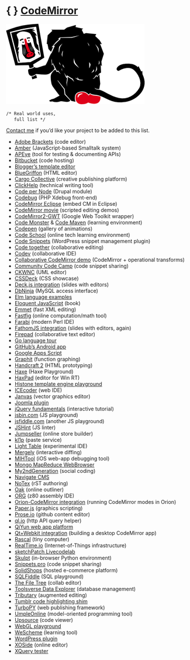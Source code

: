 <span class="logo-braces">{ }</span> [CodeMirror](http://codemirror.net/)
=========================================================================

<img src="baboon.png" alt="logo" class="logo" />

    /* Real world uses,
       full list */

[Contact me](mailto:marijnh@gmail.com) if you’d like your project to be added to this list.

-   [Adobe Brackets](http://brackets.io) (code editor)
-   [Amber](http://amber-lang.net/) (JavaScript-based Smalltalk system)
-   [APEye](http://apeye.org/) (tool for testing & documenting APIs)
-   [Bitbucket](http://blog.bitbucket.org/2013/05/14/edit-your-code-in-the-cloud-with-bitbucket/) (code hosting)
-   [Blogger’s template editor](http://buzz.blogger.com/2013/04/improvements-to-blogger-template-html.html)
-   [BlueGriffon](http://bluegriffon.org/) (HTML editor)
-   [Cargo Collective](http://cargocollective.com/) (creative publishing platform)
-   [ClickHelp](http://clickhelp.co/) (technical writing tool)
-   [Code per Node](http://drupal.org/project/cpn) (Drupal module)
-   [Codebug](http://www.codebugapp.com/) (PHP Xdebug front-end)
-   [CodeMirror Eclipse](https://github.com/angelozerr/CodeMirror-Eclipse) (embed CM in Eclipse)
-   [CodeMirror movie](http://emmet.io/blog/codemirror-movie/) (scripted editing demos)
-   [CodeMirror2-GWT](http://code.google.com/p/codemirror2-gwt/) (Google Web Toolkit wrapper)
-   [Code Monster](http://www.crunchzilla.com/code-monster) & [Code Maven](http://www.crunchzilla.com/code-maven) (learning environment)
-   [Codepen](http://codepen.io) (gallery of animations)
-   [Code School](http://sasstwo.codeschool.com/levels/1/challenges/1) (online tech learning environment)
-   [Code Snippets](http://code-snippets.bungeshea.com/) (WordPress snippet management plugin)
-   [Code together](http://antonmi.github.io/code_together/) (collaborative editing)
-   [Codev](http://codev.it/) (collaborative IDE)
-   [Collaborative CodeMirror demo](http://ot.substance.io/demo/) (CodeMirror + operational transforms)
-   [Community Code Camp](http://www.communitycodecamp.com/) (code snippet sharing)
-   [CKWNC](http://www.ckwnc.com/) (UML editor)
-   [CSSDeck](http://cssdeck.com/) (CSS showcase)
-   [Deck.js integration](http://ireneros.com/deck/deck.js-codemirror/introduction/#textarea-code) (slides with editors)
-   [DbNinja](http://www.dbninja.com) (MySQL access interface)
-   [Elm language examples](http://elm-lang.org/Examples.elm)
-   [Eloquent JavaScript](http://eloquentjavascript.net/chapter1.html) (book)
-   [Emmet](http://emmet.io) (fast XML editing)
-   [Fastfig](http://www.fastfig.com/) (online computation/math tool)
-   [Farabi](https://metacpan.org/module/Farabi) (modern Perl IDE)
-   [FathomJS integration](http://blog.pamelafox.org/2012/02/interactive-html5-slides-with-fathomjs.html) (slides with editors, again)
-   [Firepad](http://www.firepad.io) (collaborative text editor)
-   [Go language tour](http://tour.golang.org)
-   [GitHub’s Android app](https://github.com/github/android)
-   [Google Apps Script](https://script.google.com/)
-   [Graphit](http://web.uvic.ca/~siefkenj/graphit/graphit.html) (function graphing)
-   [Handcraft 2](http://www.handcraft2.com/) (HTML prototyping)
-   [Haxe](http://try.haxe.org) (Haxe Playground)
-   [HaxPad](http://haxpad.com/) (editor for Win RT)
-   [Histone template engine playground](http://megafonweblab.github.com/histone-javascript/)
-   [ICEcoder](http://icecoder.net) (web IDE)
-   [Janvas](http://www.janvas.com/) (vector graphics editor)
-   [Joomla plugin](http://extensions.joomla.org/extensions/edition/editors/8723)
-   [jQuery fundamentals](http://jqfundamentals.com/) (interactive tutorial)
-   [jsbin.com](http://jsbin.com) (JS playground)
-   [jsfiddle.com](http://jsfiddle.com) (another JS playground)
-   [JSHint](http://www.jshint.com/) (JS linter)
-   [Jumpseller](http://jumpseller.com/) (online store builder)
-   [kl1p](http://kl1p.com/cmtest/1) (paste service)
-   [Light Table](http://www.chris-granger.com/2012/04/12/light-table---a-new-ide-concept/) (experimental IDE)
-   [Mergely](http://www.mergely.com/) (interactive diffing)
-   [MIHTool](http://www.iunbug.com/mihtool) (iOS web-app debugging tool)
-   [Mongo MapReduce WebBrowser](http://mongo-mapreduce-webbrowser.opensagres.cloudbees.net/)
-   [My2ndGeneration](https://www.my2ndgeneration.com/) (social coding)
-   [Navigate CMS](http://www.navigatecms.com)
-   [NoTex](https://notex.ch) (rST authoring)
-   [Oak](http://oakoutliner.com) (online outliner)
-   [ORG](http://clrhome.org/asm/) (z80 assembly IDE)
-   [Orion-CodeMirror integration](https://github.com/mamacdon/orion-codemirror) (running CodeMirror modes in Orion)
-   [Paper.js](http://paperjs.org/) (graphics scripting)
-   [Prose.io](http://prose.io/) (github content editor)
-   [ql.io](http://ql.io/) (http API query helper)
-   [QiYun web app platform](http://qyapp.com)
-   [Qt+Webkit integration](http://ariya.ofilabs.com/2011/09/hybrid-webnative-desktop-codemirror.html) (building a desktop CodeMirror app)
-   [Rascal](http://rascalmicro.com/docs/basic-tutorial-getting-started.html) (tiny computer)
-   [RealTime.io](https://www.realtime.io/) (Internet-of-Things infrastructure)
-   [sketchPatch Livecodelab](http://www.sketchpatch.net/labs/livecodelabIntro.html)
-   [Skulpt](http://www.skulpt.org/) (in-browser Python environment)
-   [Snippets.pro](http://snippets.pro/) (code snippet sharing)
-   [SolidShops](http://www.solidshops.com/) (hosted e-commerce platform)
-   [SQLFiddle](http://sqlfiddle.com) (SQL playground)
-   [The File Tree](https://thefiletree.com) (collab editor)
-   [Toolsverse Data Explorer](http://www.toolsverse.com/products/data-explorer/) (database management)
-   [Tributary](http://enjalot.com/tributary/2636296/sinwaves.js) (augmented editing)
-   [Tumblr code highlighting shim](http://blog.englard.net/post/39608000629/codeintumblr)
-   [TurboPY](http://turbopy.com/) (web publishing framework)
-   [UmpleOnline](http://cruise.eecs.uottawa.ca/umpleonline/) (model-oriented programming tool)
-   [Upsource](https://upsource.jetbrains.com/#idea/view/923f30395f2603cd9f42a32bcafd13b6c28de0ff/plugins/groovy/src/org/jetbrains/plugins/groovy/intentions/style/ReplaceAbstractClassInstanceByMapIntention.java) (code viewer)
-   [WebGL playground](http://webglplayground.net/)
-   [WeScheme](http://www.wescheme.org/) (learning tool)
-   [WordPress plugin](http://wordpress.org/extend/plugins/codemirror-for-codeeditor/)
-   [XOSide](http://www.xosystem.org/home/applications_websites/xosystem_website/xoside_EN.php) (online editor)
-   [XQuery tester](http://videlibri.sourceforge.net/cgi-bin/xidelcgi)
